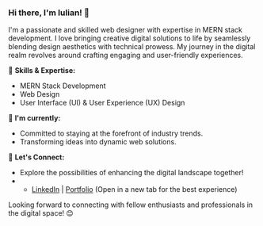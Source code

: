 ### Hi there, I'm Iulian! 👋

I'm a passionate and skilled web designer with expertise in MERN stack development. I love bringing creative digital solutions to life by seamlessly blending design aesthetics with technical prowess. My journey in the digital realm revolves around crafting engaging and user-friendly experiences.

🚀 **Skills & Expertise:**
- MERN Stack Development
- Web Design
- User Interface (UI) & User Experience (UX) Design

🌱 **I'm currently:**
- Committed to staying at the forefront of industry trends.
- Transforming ideas into dynamic web solutions.

🤝 **Let's Connect:**
- Explore the possibilities of enhancing the digital landscape together!
- - [LinkedIn](https://www.linkedin.com/in/iulian-stan-46596b1bb/) | [Portfolio](https://www.julianstan.com)
    (Open in a new tab for the best experience)

Looking forward to connecting with fellow enthusiasts and professionals in the digital space! 😊
